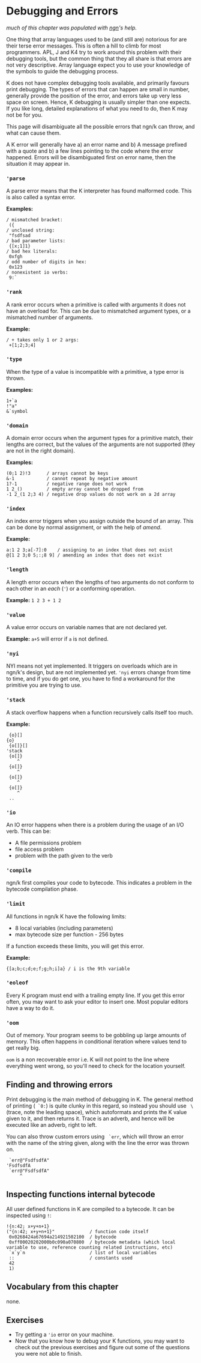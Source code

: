 # Debugging and Errors

*much of this chapter was populated with [ngn](https://ngn.bitbucket.io)'s help.*

One thing that array languages used to be (and still are) notorious for are
their terse error messages. This is often a hill to climb for most programmers.
APL, J and K4 try to work around this problem with their debugging tools, but
the common thing that they all share is that errors are not very descriptive.
Array language expect you to use your knowledge of the symbols to guide the
debugging process.

K does not have complex debugging tools available, and primarily favours print
debugging. The types of errors that can happen are small in number, generally
provide the position of the error, and errors
take up very less space on screen. Hence, K debugging is usually simpler than
one expects. If you like long, detailed explanations of what you need to do,
then K may not be for you.

This page will disambiguate all the possible errors that ngn/k can throw, and what can cause them.

A K error will generally have a) an error name and b) A message prefixed with a quote and b) a few lines pointing to the code where the error happened.
Errors will be disambiguated first on error name, then the situation it may appear in.


### `'parse`
A parse error means that the K interpreter has found malformed code. This is also called a syntax error.

**Examples:**
```
/ mismatched bracket: 
 ({
/ unclosed string:
 "fsdfsad
/ bad parameter lists:
 {[x;1]1}
/ bad hex literals:
 0xfgh
/ odd number of digits in hex:
 0x123
/ nonexistent io verbs:
 9:`
```

### `'rank`
A rank error occurs when a primitive is called with arguments it does not have
an overload for. This can be due to mismatched argument types, or a mismatched
number of arguments.

**Example:**
```
/ + takes only 1 or 2 args: 
 +[1;2;3;4]
```

### `'type`
When the type of a value is incompatible with a primitive, a type error is thrown.

**Examples:**
```
1+`a
!"a"
&`symbol
```

### `'domain`
A domain error occurs when the argument types for a primitive match, their lengths are correct,
but the values of the arguments are not supported (they are not in the right domain).

**Examples:**
```
(0;1 2)!3      / arrays cannot be keys
&-1            / cannot repeat by negative amount
1?-1           / negative range does not work
1 2_()         / empty array cannot be dropped from
-1 2_(1 2;3 4) / negative drop values do not work on a 2d array
```

### `'index`
An index error triggers when you assign outside the bound of an array.
This can be done by normal assignment, or with the help of *amend*.

**Example:**
```
a:1 2 3;a[-7]:0    / assigning to an index that does not exist
@[1 2 3;0 5;:;8 9] / amending an index that does not exist
```

### `'length`
A length error occurs when the lengths of two arguments do not conform to each other in an *each* (`'`) or a conforming operation.

**Example:** `1 2 3 + 1 2`

### `'value`
A value error occurs on variable names that are not declared yet.

**Example:** `a+5` will error if `a` is not defined.

### `'nyi`
NYI means not yet implemented. It triggers on overloads which are in ngn/k's design, but are not implemented yet.
`'nyi` errors change from time to time, and if you do get one, you have to find a workaround for
the primitive you are trying to use.

### `'stack`
A stack overflow happens when a function recursively calls itself too much.

**Example:**
```
 {o}[]
{o}
 {o[]}[]
'stack
 {o[]}
    ^
 {o[]}
    ^
 {o[]}
    ^
 {o[]}
    ^
 ..
```

### `'io`
An IO error happens when there is a problem during the usage of an I/O verb. This can be:

- A file permissions problem
- file access problem
- problem with the path given to the verb

### `'compile`
ngn/k first compiles your code to bytecode. This indicates a problem in the bytecode compilation phase.

### `'limit`
All functions in ngn/k K have the following limits:

- 8 local variables (including parameters)
- max bytecode size per function - 256 bytes

If a function exceeds these limits, you will get this error. 

**Example:**

```
{[a;b;c;d;e;f;g;h;i]a} / i is the 9th variable
```

### `'eoleof`
Every K program must end with a trailing empty line. If you get this error often, you may want to ask your editor to insert one. Most popular editors have a way to do it.

### `'oom`
Out of memory. Your program seems to be gobbling up large amounts of memory.
This often happens in conditional iteration where values tend to get really big.

`oom` is a non recoverable error i.e. K will not point to the line where everything went wrong, so you'll need to check for the location yourself.


## Finding and throwing errors
Print debugging is the main method of debugging in K. The general method of printing (`` `0:``) is quite clunky in this regard, so instead you should use <code>&nbsp;\\</code> (trace, note the leading space),
which autoformats and prints the K value given to it, and then returns it. Trace is an adverb, and hence will be executed like an adverb, right to left.

You can also throw custom errors using `` `err``, which will throw an error with the name of the string given, along with the line the error was thrown on.
```
 `err@"FsdfsdfA"
'FsdfsdfA
 `err@"FsdfsdfA"
     ^
```

## Inspecting functions internal bytecode
All user defined functions in K are compiled to a bytecode. It can be inspected using `!`:

```
!{n:42; x+y+n+1}
("{n:42; x+y+n+1}"             / function code itself
 0x0268424a67694a214921502100  / bytecode
 0xff00020202000b0c090a070800  / bytecode metadata (which local variable to use, reference counting related instructions, etc)
 `x`y`n                        / list of local variables
 ::                            / constants used
 42
 1)
```

## Vocabulary from this chapter
none.

## Exercises
- Try getting a `'io` error on your machine.
- Now that you know how to debug your K functions, you may want to check out the previous exercises and figure out some of the questions you were not able to finish.
